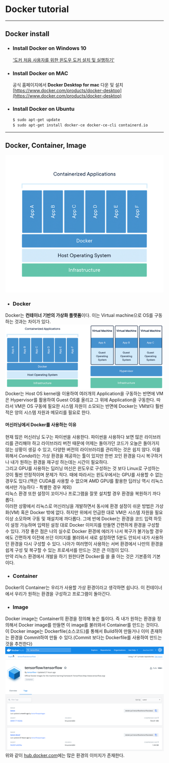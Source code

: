# Docker tutorial
---
## Docker install
* ### Install Docker on Windows 10
  ['도커 처음 사용자를 위한 윈도우 도커 설치 및 실행하기'](https://steemit.com/kr/@mystarlight/docker)

* ### Install Docker on MAC
  공식 홈페이지에서 **Docker Desktop for mac** 다운 및 설치  
  [https://www.docker.com/products/docker-desktop](https://www.docker.com/products/docker-desktop)
  
* ### Install Docker on Ubuntu
  ```bash
  $ sudo apt-get update
  $ sudo apt-get install docker-ce docker-ce-cli containerd.io
  ```
---
## Docker, Container, Image
![Docker](./image/what-is-container.png)
* ### Docker
Docker는 **컨테이너 기반의 가상화 플랫폼**이다. 이는 Virtual machine으로 OS를 구동하는 것과는 차이가 있다.  
![Docker vs VM](./image/containerized-and-vm-transparent-bg.png)
Docker는 Host OS kernel을 이용하여 여러개의 Application을 구동하는 반면에 VM은 Hypervisor를 활용하여 Guest OS를 올리고 그 위에 Application을 구동한다. 따라서 VM은 OS 구동에 필요한 시스템 자원이 소모되는 반면에 Docker는 VM보다 훨씬 적은 양의 시스템 자원과 메모리를 필요로 한다.

#### 머신러닝에서 Docker를 사용하는 이유
현재 많은 머신러닝 도구는 파이썬을 사용한다. 파이썬을 사용하다 보면 많은 라이브러리를 관리해야 하고 라이브러리 버전 때문에 어제는 돌아가던 코드가 오늘은 돌아가지 않는 상황이 생길 수 있고, 다양한 버전의 라이브러리를 관리하는 것은 쉽지 않다. 이를 위해서 *Conda*라는 가상 환경을 제공하는 툴이 있지만 한번 꼬인 환경을 다시 복구하거나 내가 원하는 환경을 재구성 하는데는 시간이 필요하다.  
그리고 GPU를 사용하는 딥러닝 머신은 윈도우로 구성하는 것 보다 Linux로 구성하는 것이 훨씬 안정적이며 문제가 적다. 때에 따라서는 윈도우에서는 GPU를 사용할 수 없는 경우도 있다.(맥은 CUDA를 사용할 수 없으며 AMD GPU를 활용한 딥러닝 역시 리눅스에서만 가능하다 - 특별한 경우 제외)  
리눅스 환경 또한 설정이 꼬이거나 프로그램을 잘못 설치할 경우 환경을 복원하기 까다롭다.  
이러한 상황에서 리눅스로 머신러닝을 개발하면서 동시에 환경 설정이 쉬운 방법은 가상화(VM) 혹은 Docker 밖에 없다. 하지만 위에서 언급한 대로 VM은 시스템 자원을 필요 이상 소모하며 구동 및 재설치에 까다롭다. 그에 반에 Docker는 환경을 코드 입력 하듯이 설정 가능하며 입력된 설정 대로 Docker 이미지를 만들면 간편하게 환경을 구성할 수 있다. 가장 좋은 점은 나의 실수로 Docker 환경에 에러가 나서 복구가 불가능할 경우에도 간편하게 이전에 쓰던 이미지를 불러와서 새로 설정하면 5분도 안되서 내가 사용하던 환경을 다시 구성할 수 있다. 나아가 여러명이 사용하는 서버 환경에서 나만의 환경을 쉽게 구성 및 복구할 수 있는 프로세서를 만드는 것은 큰 이점이 있다.  
만약 리눅스 환경에서 개발을 하기 원한다면 Docker를 쓸 줄 아는 것은 기본중의 기본이다.  

* ### Container
Docker의 Container는 우리가 사용할 가상 환경이라고 생각하면 쉽니다. 이 컨테이너에서 우리가 원하는 환경을 구성하고 프로그램이 돌아간다.  

* ### Image
Docker image는 Container의 환경을 정의해 놓은 틀이다. 즉 내가 원하는 환경을 정의해서 Docker image를 만들면 이 image를 불러와서 Container를 만드는 것이다. 이 Docker image는 Dockerfile(소스코드)를 통해서 Build하여 만들거나 이미 존재하는 환경을 Commit하여 만들 수 있다.(Commit 보다는 Dockerfile를 사용하여 만드는 것을 추천한다)
![Docker-hub](./image/docker-hub-tensorflow.png)  
위와 같이 [hub.docker.com](https://hub.docker.com)에는 많은 환경의 이미지가 존재한다.
